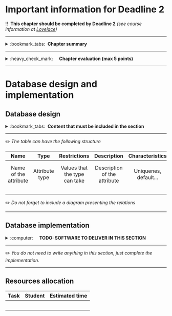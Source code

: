 # Important information for Deadline 2


:bangbang:&nbsp;&nbsp;**This chapter should be completed by Deadline 2** *(see course information at [Lovelace](http://lovelace.oulu.fi))*

---
<details>
<summary>
:bookmark_tabs:&nbsp;&nbsp;<strong>Chapter summary</strong>
</summary>

<bloquote>
In this section students must design and implement the database structure (mainly the data model).

In this section you must implement:
<ul>
<li>The database table structure.</li>
<li>The data models (ORM)</li>
<li>Data models access methods (if needed)</li>
<li>Populating the database using the models you have created</li>
<ul>
</bloquote>
<strong>In this section you should aim for a high quality small implementation instead of implementing a lot of features containing bugs and lack of proper documentation.</strong>
<h3>SECTION GOALS:</h3>
<ol>
<li>Understand database basics</li>
<li>Understand how to use ORM to create database schema and populate a database</li>
<li>Setup and configure database</li>
<li>Implement database backend</li>
</ol>
</details>

---

<details>
<summary>
:heavy_check_mark:&nbsp;&nbsp;&nbsp;&nbsp; <strong>Chapter evaluation (max 5 points)</strong>
</summary>

<bloquote>
You can get a maximum of 5 points after completing this section. More detailed evaluation is provided in the evaluation sheet in Lovelace.
</bloquote>

</details>

---

# Database design and implementation

## Database design
<details>
<summary>
:bookmark_tabs:&nbsp;&nbsp;<strong>Content that must be included in the section</strong>
</summary>

<bloquote>
Describe your database. The documentation must include:
<ul>
<li>A name and a short description of each database model. Describe in one or two sentences what the model represents.</li>
<li>An enumeration of the attributes (columns) of each model. Each attribute must include:
	<ul>
		<li>Its type and restrictions (values that can take)</li>
		<li>A short description of the attribute whenever the name is not explicit enough. E.g. If you are describing the users of a "forum", it is not necessary to explain the attributes "name", "surname" or "address" </li>because their meanings are obvious.
		<li>Characteristics of this attribute (e.g. if it is unique, if it contains default values)</li>
	</ul>
</li>
<li>Connection with other models (primary keys and foreign keys)</li>
<li>Other keys</li>
</ul>
You can use the table skeleton provided below

For this section you can use a visual tool to generate a diagram. Be sure that the digram contains all the information provided in the models. Some tools you can use include: <a href="https://www.dbdesigner.net/">https://dbdesigner.net/</a>, <a href="https://www.lucidchart.com/pages/tour/ER_diagram_tool">https://www.lucidchart.com/pages/tour/ER_diagram_tool</a>, <a href="https://dbdiffo.com/">https://dbdiffo.com/</a>

</bloquote>

</details>

---

:pencil2: *The table can have the following structure*

|**Name** | **Type**|**Restrictions**|**Description**|**Characteristics** | **Links**|
|:------: |:-------:|:--------------:|:-------------:|:-----------------: |:--------:|
|Name of the attribute|Attribute type|Values that the type can take|Description of the attribute|Uniquenes, default...| keys and foreign keys|
||||||| 
||||||| 
||||||| 

:pencil2: *Do not forget to include a diagram presenting the relations*

---

## Database implementation
<details>
<summary>
:computer:&nbsp;&nbsp;&nbsp;&nbsp; <strong>TODO: SOFTWARE TO DELIVER IN THIS SECTION</strong>
</summary>

<bloquote>
<strong>The code repository must contain: </strong>
<ol>
<li>The ORM models and functions</li>
<li>A <var>.sql dump</var> (or similar data structure) of a database or the <var>.db file</var> (if you are using SQlite). The provided document must contain enough information to replicate your database. You must provide a populated database in order to test your models.</li>
<li>The scripts used to generate your database (if any)</li>

<li>A README.md file containing:
	<ul>
		<li>All dependencies (external libraries) and how to install them</li>
		<li>Define database (MySQL, SQLite, MariaDB, MongoDB...) and version utilized</li>
		<li>Instructions how to setup the database framework and external libraries you might have used, or a link where it is clearly explained. </li>
		<li>Instructions on how to setup and populate the database.</li>
	</ul>
</li>
<li> If you are using python a `requirements.txt` with the dependencies</li>
</ol>

</bloquote>

</details>

---

:pencil2: *You do not need to write anything in this section, just complete the implementation.*

---

## Resources allocation 
|**Task** | **Student**|**Estimated time**|
|:------: |:----------:|:----------------:|
|||| 
|||| 
|||| 
|||| 
|||| 